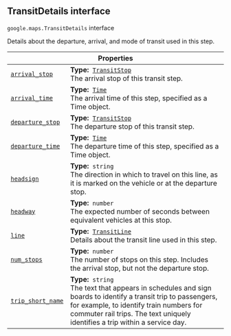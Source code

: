 
<h2 id="TransitDetails">TransitDetails interface</h2>
<p>
<code><span itemprop="path">google.maps</span>.<span itemprop="name">TransitDetails</span></code>
interface
</p>
<p>Details about the departure, arrival, and mode of transit used in this step.</p>
<div class="devsite-table-wrapper"><table class="properties responsive" summary="interface TransitDetails - Properties">
<thead>
<tr><th colspan="2">Properties</th>
</tr></thead>
<tbody>
<tr id="TransitDetails.arrival_stop">
<td itemprop="property"><code><a class="secret-link" href="#TransitDetails.arrival_stop"><span>arrival_stop</span></a></code></td>
<td><div><strong>Type:</strong>&nbsp; <code><a href="TransitStop.md">TransitStop</a></code></div>
<div class="desc">The arrival stop of this transit step.</div></td>
</tr>
<tr id="TransitDetails.arrival_time">
<td itemprop="property"><code><a class="secret-link" href="#TransitDetails.arrival_time"><span>arrival_time</span></a></code></td>
<td><div><strong>Type:</strong>&nbsp; <code><a href="Time.md">Time</a></code></div>
<div class="desc">The arrival time of this step, specified as a Time object.</div></td>
</tr>
<tr id="TransitDetails.departure_stop">
<td itemprop="property"><code><a class="secret-link" href="#TransitDetails.departure_stop"><span>departure_stop</span></a></code></td>
<td><div><strong>Type:</strong>&nbsp; <code><a href="TransitStop.md">TransitStop</a></code></div>
<div class="desc">The departure stop of this transit step.</div></td>
</tr>
<tr id="TransitDetails.departure_time">
<td itemprop="property"><code><a class="secret-link" href="#TransitDetails.departure_time"><span>departure_time</span></a></code></td>
<td><div><strong>Type:</strong>&nbsp; <code><a href="Time.md">Time</a></code></div>
<div class="desc">The departure time of this step, specified as a Time object.</div></td>
</tr>
<tr id="TransitDetails.headsign">
<td itemprop="property"><code><a class="secret-link" href="#TransitDetails.headsign"><span>headsign</span></a></code></td>
<td><div><strong>Type:</strong>&nbsp; <code>string</code></div>
<div class="desc">The direction in which to travel on this line, as it is marked on the vehicle or at the departure stop.</div></td>
</tr>
<tr id="TransitDetails.headway">
<td itemprop="property"><code><a class="secret-link" href="#TransitDetails.headway"><span>headway</span></a></code></td>
<td><div><strong>Type:</strong>&nbsp; <code>number</code></div>
<div class="desc">The expected number of seconds between equivalent vehicles at this stop.</div></td>
</tr>
<tr id="TransitDetails.line">
<td itemprop="property"><code><a class="secret-link" href="#TransitDetails.line"><span>line</span></a></code></td>
<td><div><strong>Type:</strong>&nbsp; <code><a href="TransitLine.md">TransitLine</a></code></div>
<div class="desc">Details about the transit line used in this step.</div></td>
</tr>
<tr id="TransitDetails.num_stops">
<td itemprop="property"><code><a class="secret-link" href="#TransitDetails.num_stops"><span>num_stops</span></a></code></td>
<td><div><strong>Type:</strong>&nbsp; <code>number</code></div>
<div class="desc">The number of stops on this step. Includes the arrival stop, but not the departure stop.</div></td>
</tr>
<tr id="TransitDetails.trip_short_name">
<td itemprop="property"><code><a class="secret-link" href="#TransitDetails.trip_short_name"><span>trip_short_name</span></a></code></td>
<td><div><strong>Type:</strong>&nbsp; <code>string</code></div>
<div class="desc">The text that appears in schedules and sign boards to identify a transit trip to passengers, for example, to identify train numbers for commuter rail trips. The text uniquely identifies a trip within a service day.</div></td>
</tr>
</tbody>
</table></div>
<script src="replace_links.js"></script>
